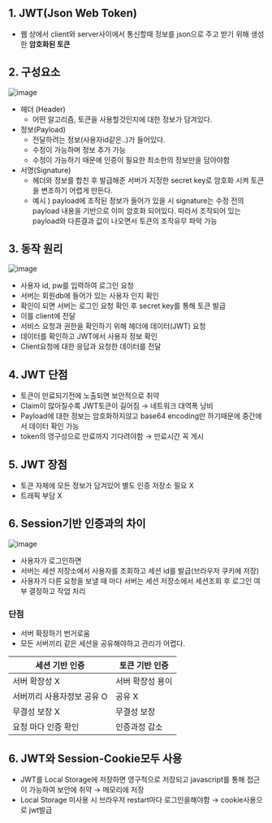 ## 1. JWT(Json Web Token)

- 웹 상에서 client와 server사이에서 통신할때 정보를 json으로 주고 받기 위해 생성한 **암호화된 토큰**

## 2. 구성요소

![image](https://user-images.githubusercontent.com/73684562/176439476-7522f12b-b843-418f-b365-742cf1ce3232.png)

- 헤더 (Header)
    - 어떤 알고리즘, 토큰을 사용할것인지에 대한 정보가 담겨있다.
- 정보(Payload)
    - 전달하려는 정보(사용자id같은..)가 들어있다.
    - 수정이 가능하며 정보 추가 가능
    - 수정이 가능하기 때문에 인증이 필요한 최소한의 정보만을 담아야함
- 서명(Signature)
    - 헤더와 정보를 합친 후 발급해준 서버가 지정한 secret key로 암호화 시켜 토큰을 변조하기 어렵게 만든다.
    - 예시 ) payload에 조작된 정보가 들어가 있을 시 signature는 수정 전의 payload 내용을 기반으로 이미 암호화 되어있다. 따라서 조작되어 있는 payload와 다른결과 값이 나오면서 토큰의 조작유무 파악 가능

## 3. 동작 원리

![image](https://user-images.githubusercontent.com/73684562/176439445-fc947f38-ed2c-4301-ba9e-a6855281d810.png)

- 사용자 id, pw를 입력하여 로그인 요청
- 서버는 회원db에 들어가 있는 사용자 인지 확인
- 확인이 되면 서버는 로그인 요청 확인 후 secret key를 통해 토큰 발급
- 이를 client에 전달
- 서비스 요청과 권한을 확인하기 위해 헤더에 데이터(JWT) 요청
- 데이터를 확인하고 JWT에서 사용자 정보 확인
- Client요청에 대한 응답과 요청한 데이터를 전달

## 4. JWT 단점

- 토큰이 만료되기전에 노출되면 보안적으로 취약
- Claim이 많아질수록 JWT토큰이 길어짐 → 네트워크 대역폭 낭비
- Payload에 대한 정보는 암호화하지않고 base64 encoding만 하기때문에 중간에서 데이터 확인 가능
- token의 영구성으로 만료까지 기다려야함 → 만료시간 꼭 게시

## 5. JWT 장점

- 토큰 자체에 모든 정보가 담겨있어 별도 인증 저장소 필요 X
- 트래픽 부담 X

## 6. Session기반 인증과의 차이

![image](https://user-images.githubusercontent.com/73684562/176439391-3a12ec6c-e947-471d-a8b2-b8fd3de80071.png)


- 사용자가 로그인하면
- 서버는 세션 저장소에서 사용자를 조회하고 세션 id를 발급(브라우저 쿠키에 저장)
- 사용자가 다른 요청을 보낼 때 마다 서버는 세션 저장소에서 세션조회 후 로그인 여부 결정하고 작업 처리

### 단점

- 서버 확장하기 번거로움
- 모든 서버끼리 같은 세션을 공유해야하고 관리가 어렵다.

| 세션 기반 인증 | 토큰 기반 인증 |
| --- | --- |
| 서버 확장성 X | 서버 확장성 용이 |
| 서버끼리 사용자정보 공유 O | 공유 X |
| 무결성 보장 X | 무결성 보장 |
| 요청 마다 인증 확인 | 인증과정 감소 |

## 6. JWT와 Session-Cookie모두 사용

- JWT를 Local Storage에 저장하면 영구적으로 저장되고 javascript를 통해 접근이 가능하여 보안에 취약 → 메모리에 저장
- Local Storage 미사용 시 브라우저 restart마다 로그인을해야함 → cookie사용으로 jwt발급
